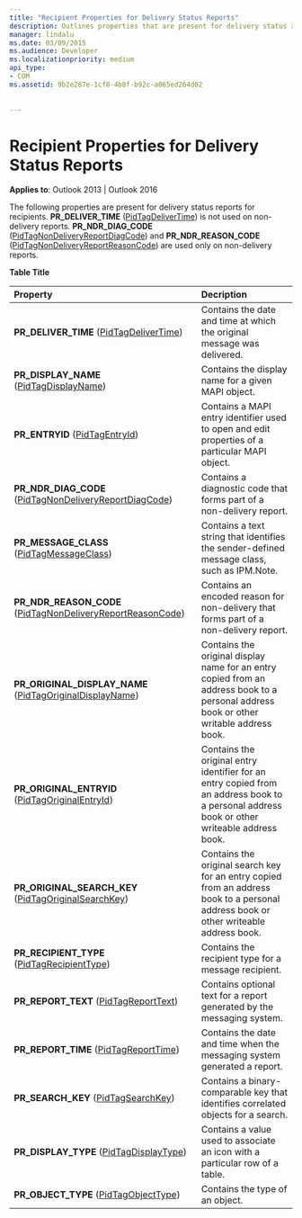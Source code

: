 ```yaml
---
title: "Recipient Properties for Delivery Status Reports"
description: Outlines properties that are present for delivery status reports for recipients. This topic applies to Outlook 2013 and Outlook 2016.
manager: lindalu
ms.date: 03/09/2015
ms.audience: Developer
ms.localizationpriority: medium
api_type:
- COM
ms.assetid: 9b2e287e-1cf8-4b8f-b92c-a065ed264d02
 
 
---
```


# Recipient Properties for Delivery Status Reports

  
  
**Applies to**: Outlook 2013 | Outlook 2016 
  
The following properties are present for delivery status reports for recipients. **PR_DELIVER_TIME** ([PidTagDeliverTime](pidtagdelivertime-canonical-property.md)) is not used on non-delivery reports. **PR_NDR_DIAG_CODE** ([PidTagNonDeliveryReportDiagCode](pidtagnondeliveryreportdiagcode-canonical-property.md)) and **PR_NDR_REASON_CODE** ([PidTagNonDeliveryReportReasonCode](pidtagnondeliveryreportreasoncode-canonical-property.md)) are used only on non-delivery reports.
  
**Table Title**

|**Property**|**Decription**|
|:-----|:-----|
|**PR_DELIVER_TIME** ([PidTagDeliverTime](pidtagdelivertime-canonical-property.md))  <br/> |Contains the date and time at which the original message was delivered. |
|**PR_DISPLAY_NAME** ([PidTagDisplayName](pidtagdisplayname-canonical-property.md))  <br/> |Contains the display name for a given MAPI object. |
|**PR_ENTRYID** ([PidTagEntryId](pidtagentryid-canonical-property.md))  <br/> |Contains a MAPI entry identifier used to open and edit properties of a particular MAPI object. |
|**PR_NDR_DIAG_CODE** ([PidTagNonDeliveryReportDiagCode](pidtagnondeliveryreportdiagcode-canonical-property.md))  <br/> |Contains a diagnostic code that forms part of a non-delivery report. |
|**PR_MESSAGE_CLASS** ([PidTagMessageClass](pidtagmessageclass-canonical-property.md))  <br/> |Contains a text string that identifies the sender-defined message class, such as IPM.Note. |
|**PR_NDR_REASON_CODE** ([PidTagNonDeliveryReportReasonCode](pidtagnondeliveryreportreasoncode-canonical-property.md))  <br/> |Contains an encoded reason for non-delivery that forms part of a non-delivery report. |
|**PR_ORIGINAL_DISPLAY_NAME** ([PidTagOriginalDisplayName](pidtagoriginaldisplayname-canonical-property.md))  <br/> |Contains the original display name for an entry copied from an address book to a personal address book or other writable address book. |
|**PR_ORIGINAL_ENTRYID** ([PidTagOriginalEntryId](pidtagoriginalentryid-canonical-property.md))  <br/> |Contains the original entry identifier for an entry copied from an address book to a personal address book or other writeable address book. |
|**PR_ORIGINAL_SEARCH_KEY** ([PidTagOriginalSearchKey](pidtagoriginalsearchkey-canonical-property.md))  <br/> |Contains the original search key for an entry copied from an address book to a personal address book or other writeable address book. |
|**PR_RECIPIENT_TYPE** ([PidTagRecipientType](pidtagrecipienttype-canonical-property.md))  <br/> |Contains the recipient type for a message recipient. |
|**PR_REPORT_TEXT** ([PidTagReportText](pidtagreporttext-canonical-property.md))  <br/> |Contains optional text for a report generated by the messaging system. |
|**PR_REPORT_TIME** ([PidTagReportTime](pidtagreporttime-canonical-property.md))  <br/> |Contains the date and time when the messaging system generated a report. |
|**PR_SEARCH_KEY** ([PidTagSearchKey](pidtagsearchkey-canonical-property.md))  <br/> |Contains a binary-comparable key that identifies correlated objects for a search. |
|**PR_DISPLAY_TYPE** ([PidTagDisplayType](pidtagdisplaytype-canonical-property.md))  <br/> |Contains a value used to associate an icon with a particular row of a table. |
|**PR_OBJECT_TYPE** ([PidTagObjectType](pidtagobjecttype-canonical-property.md))  <br/> |Contains the type of an object. |
   

